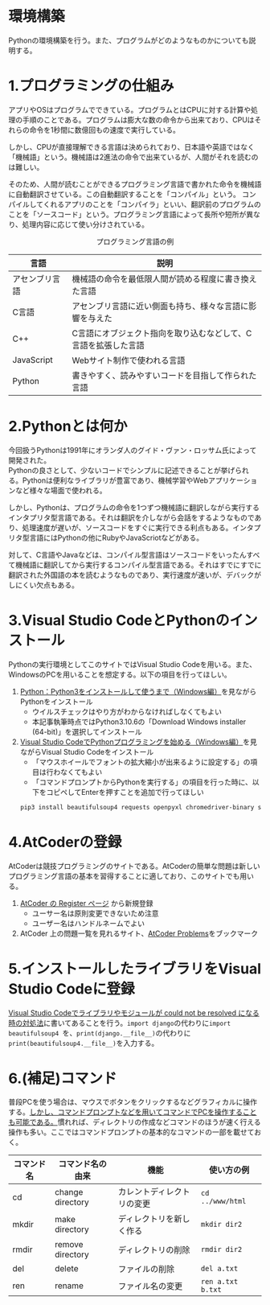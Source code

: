 # 環境構築
Pythonの環境構築を行う。また、プログラムがどのようなものかについても説明する。

# 1.プログラミングの仕組み
アプリやOSはプログラムでできている。プログラムとはCPUに対する計算や処理の手順のことである。プログラムは膨大な数の命令から出来ており、CPUはそれらの命令を1秒間に数億回もの速度で実行している。


しかし、CPUが直接理解できる言語は決められており、日本語や英語ではなく「機械語」という。機械語は2進法の命令で出来ているが、人間がそれを読むのは難しい。


そのため、人間が読むことができるプログラミング言語で書かれた命令を機械語に自動翻訳させている。この自動翻訳することを「コンパイル」という。 コンパイルしてくれるアプリのことを「コンパイラ」といい、翻訳前のプログラムのことを「ソースコード」という。プログラミング言語によって長所や短所が異なり、処理内容に応じて使い分けされている。

<div style="text-align: center;">
プログラミング言語の例
</div>

| 言語           | 説明                                                           | 
| -------------- | -------------------------------------------------------------- | 
| アセンブリ言語 | 機械語の命令を最低限人間が読める程度に書き換えた言語           | 
| C言語          | アセンブリ言語に近い側面も持ち、様々な言語に影響を与えた       | 
| C++            | C言語にオブジェクト指向を取り込むなどして、C言語を拡張した言語 | 
| JavaScript     | Webサイト制作で使われる言語                                    | 
| Python         | 書きやすく、読みやすいコードを目指して作られた言語             | 

# 2.Pythonとは何か
今回扱うPythonは1991年にオランダ人のグイド・ヴァン・ロッサム氏によって開発された。  
Pythonの良さとして、少ないコードでシンプルに記述できることが挙げられる。Pythonは便利なライブラリが豊富であり、機械学習やWebアプリケーションなど様々な場面で使われる。


しかし、Pythonは、プログラムの命令を1つずつ機械語に翻訳しながら実行するインタプリタ型言語である。それは翻訳を介しながら会話をするようなものであり、処理速度が遅いが、ソースコードをすぐに実行できる利点もある。インタプリタ型言語にはPythonの他にRubyやJavaScriotなどがある。


対して、C言語やJavaなどは、コンパイル型言語はソースコードをいったんすべて機械語に翻訳してから実行するコンパイル型言語である。それはすでにすでに翻訳された外国語の本を読むようなものであり、実行速度が速いが、デバックがしにくい欠点もある。
# 3.Visual Studio CodeとPythonのインストール
Pythonの実行環境としてこのサイトではVisual Studio Codeを用いる。また、WindowsのPCを用いることを想定する。以下の項目を行ってほしい。
1. [Python：Python3をインストールして使うまで（Windows編）](https://dianxnao.com/python3%e3%82%92%e3%82%a4%e3%83%b3%e3%82%b9%e3%83%88%e3%83%bc%e3%83%ab%e3%81%97%e3%81%a6%e4%bd%bf%e3%81%86%e3%81%be%e3%81%a7%ef%bc%88windows%e7%b7%a8%ef%bc%89/)を見ながらPythonをインストール
    - ウイルスチェックはやり方がわからなければしなくてもよい
    - 本記事執筆時点ではPython3.10.6の「Download Windows installer (64-bit)」を選択してインストール
2. [Visual Studio CodeでPythonプログラミングを始める（Windows編）](https://dianxnao.com/visual-studio-code%E3%81%A7python%E3%83%97%E3%83%AD%E3%82%B0%E3%83%A9%E3%83%9F%E3%83%B3%E3%82%B0%E3%82%92%E5%A7%8B%E3%82%81%E3%82%8B%EF%BC%88windows%E7%B7%A8%EF%BC%89/)を見ながらVisual Studio Codeをインストール
    - 「マウスホイールでフォントの拡大縮小が出来るように設定する」の項目は行わなくてもよい
    - 「コマンドプロンプトからPythonを実行する」の項目を行った時に、以下をコピペしてEnterを押すことを追加で行ってほしい  
     ```sh
     pip3 install beautifulsoup4 requests openpyxl chromedriver-binary selenium
     ```
# 4.AtCoderの登録
AtCoderは競技プログラミングのサイトである。AtCoderの簡単な問題は新しいプログラミング言語の基本を習得することに適しており、このサイトでも用いる。
1. [AtCoder の Register ページ](https://atcoder.jp/register) から新規登録
    - ユーサー名は原則変更できないため注意
    - ユーザー名はハンドルネームでよい
2. AtCoder 上の問題一覧を見れるサイト、[AtCoder Problems](https://kenkoooo.com/atcoder/#/table/)をブックマーク

# 5.インストールしたライブラリをVisual Studio Codeに登録
[Visual Studio Codeでライブラリやモジュールが could not be resolved になる時の対処法](https://startlab.jp/learning-python/vscode-settings/)に書いてあることを行う。` import django `の代わりに`import beautifulsoup4 `を、`print(django.__file__)`の代わりに`print(beautifulsoup4.__file__)`を入力する。

# 6.(補足)コマンド
普段PCを使う場合は、マウスでボタンをクリックするなどグラフィカルに操作する。[しかし、コマンドプロンプトなどを用いてコマンドでPCを操作することも可能である。](https://www.modis.co.jp/candidate/insight/column_28)慣れれば、ディレクトリの作成などコマンドのほうが速く行える操作も多い。ここではコマンドプロンプトの基本的なコマンドの一部を載せておく。

| コマンド名 | コマンド名の由来 | 機能                                         | 使い方の例                 |
| ---------- | ---------------- | -------------------------------------------- | ------------------------ |
| cd         | change directory | カレントディレクトリの変更                   | `cd ../www/html` |
|mkdir       | make directory   |ディレクトリを新しく作る                      | `mkdir dir2` |
|rmdir       | remove directory | ディレクトリの削除                           | `rmdir dir2`|
| del        | delete           | ファイルの削除                               | `del a.txt`  |
| ren       | rename            | ファイル名の変更                             | `ren a.txt b.txt`|
